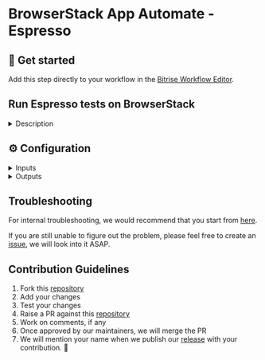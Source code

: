 # BrowserStack App Automate - Espresso

## 🧩 Get started

Add this step directly to your workflow in the [Bitrise Workflow Editor](https://devcenter.bitrise.io/en/steps-and-workflows/introduction-to-workflows.html).

## Run Espresso tests on BrowserStack

<details>
<summary>Description</summary>

Run your Espresso tests on BrowserStack App Automate. This step collects the built APK from `$BITRISE_APK_PATH` and test apk from `$BITRISE_TEST_APK_PATH` environment variables.

## Configure the Step

To add and configure the "BrowserStack App Automate - Espresso" step in Bitrise, complete the following steps:

1. Open the Workflow you want to use in the Workflow Editor.
​
2. Before adding this step, add the [Android Build for UI testing](https://www.bitrise.io/integrations/steps/android-build-for-ui-testing) Step to your Workflow & configure it.
​
4. Add the **BrowserStack App Automate - Espresso** step right after the **Android Build for UI testing** step.
​
5. Add your BrowserStack Username and Access Key in the **Authentication** step input.
​
6. For **App & Test Suite** step inputs, the **Android Build for UI Testing** step exports an APK and a test APK, and their paths get automatically set in the APK path and Test APK path input fields. If you are not using **Android Build for UI Testing** step, make sure the **App path** input points to the path of the APK or AAB file of your app and test suite.
​
7. Add one or more devices in the **Devices** step input.
​
8. Configure additional step inputs like **Debug logs** and **Test Configurations** and start your build.

</details>

## ⚙️ Configuration

<details>
<summary>Inputs</summary>

| Key | Description | Flags | Default |
| --- | --- | --- | --- |
| `Android app under test` | Path of the app (.apk) file. | required | |
| `Espresso test suite` | Path of the test suite (.apk) file . | required | |
| `Devices` | Name of one or more device-OS combination in new line. For example: <br /> `Samsung Galaxy S9 Plus-9.0` <br />`Google Pixel 3a-9.0` | required |  |
| `instrumentation_logs` | Generate instrumentation logs of the test session  |  | `true` |
| `Network logs` | Generate network logs of your Espresso test sessions to capture network traffic, latency, etc. |  | `false` |
| `Android logcat logs` | Generate device logs (Android logcat) |  | `false` |
| `Capture Screenshots` | Capture the screenshots of the test execution|  | `false` |
| `Video recording` | Record video of the test execution  |  | `true` |
| `Project name` | Project name of the tests |  |  |
| `Notify project status` | A callback URL to enable BrowserStack notify about completion of build under a given project.   |  |  |
| `Local testing` | Enable local testing to retrieve app data hosted on local/private servers  |  | `false` |
| `Test sharding` | Enable test sharding to split tests cases into different groups instead of running them sequentially. <br />Add the sharding value json here. Examples: **Input for auto strategy**: <br /> ```{"numberOfShards": 2}, "devices": ["Google Pixel 3-9.0"]``` <br /> **Input for package strategy**:```{"numberOfShards": 2, "mapping": [{"name": "Shard 1", "strategy": "package", "values": ["com.foo.login", "com.foo.logout"]}, {"name": "Shard 2", "strategy": "package", "values": ["com.foo.dashboard"]}]}```  **Input for class strategy**: ```{"numberOfShards": 2, "mapping": [{"name": "Shard 1", "strategy": "class", "values": ["com.foo.login.user", "com.foo.login.admin"]}, {"name": "Shard 2", "strategy": "class", "values": ["com.foo.logout.user"]}]}```|  |  |
| `Clear app data` | Enable to clear app data after every test run|  | `false`  |
| `Filter tests` | Key-value pairs of filters to run tests from supported test filtering strategies: class, package, annotation, size <br /> Examples: **For class filtering strategy**: `class com.android.foo.ClassA, class com.android.foo.ClassB,class com.android.foo.ClassC` <br /> **For package filtering strategy**: `package com.android.foo` <br /> **For annotation filtering strategy**: `size small`,`size medium`,`size large`  |  |  |
| `Single runner invocation` | Enable to run all tests in a single instrumentation process to reduce overall build time.  |  | `false`  |
| `Mock server` | Enable to mock a web server in your espresso tests to mock your API responses. Learn more. |  | `false` |
| `Build Status` | Wait for BrowserStack to complete the execution and get the test results  |  | `true` |
| `Test capabilities` |"New line separated variables, key and value seperated by `=` For example: `coverage=true` <br />`geoLocation=CN"` |  |  |

</details>

<details>
<summary>Outputs</summary>

| Environment Variable | Description |
| --- | --- |
| `$BROWSERSTACK_BUILD_URL` |BrowserStack Dashboard url for the executed build|
| `$BROWSERSTACK_BUILD_STATUS`| Status of the executed build. Check out the [test results guide](https://www.browserstack.com/docs/app-automate/espresso/view-test-results) to learn about available status  |
| `$BROWSERSTACK_COVERAGE_REPORT`| Path to the coverage report downloaded from Browserstack when coverage is enabled |

</details>

## Troubleshooting

For internal troubleshooting, we would recommend that you start from [here](https://devcenter.bitrise.io/en/builds/build-data-and-troubleshooting.html).

If you are still unable to figure out the problem, please feel free to create an [issue](https://github.com/browserstack/browserstack-bitrise-espresso-step/issues), we will look into it ASAP.

## Contribution Guidelines

1. Fork this [repository](https://github.com/browserstack/browserstack-bitrise-espresso-step)
2. Add your changes
3. Test your changes
4. Raise a PR against this [repository](https://github.com/browserstack/browserstack-bitrise-espresso-step)
5. Work on comments, if any
6. Once approved by our maintainers, we will merge the PR
7. We will mention your name when we publish our [release](https://github.com/browserstack/browserstack-bitrise-espresso-step/releases) with your contribution. :slightly_smiling_face:
